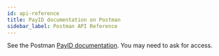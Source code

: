```yaml
---
id: api-reference
title: PayID documentation on Postman
sidebar_label: Postman API Reference
---
```


See the Postman [PayID documentation](https://strata.postman.co/collections/6172260-742f79d9-651e-4a4e-84c2-6814d2b326d7?version=latest&workspace=f72c21b3-3248-4159-b6a9-0617f227281e). You may need to ask for access.
